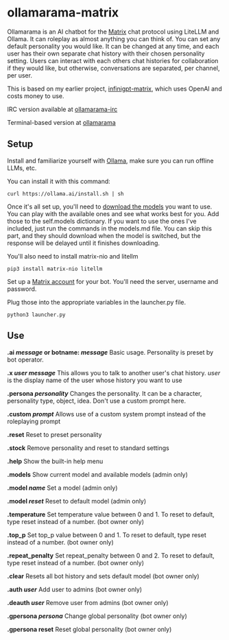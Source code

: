 # ollamarama-matrix
Ollamarama is an AI chatbot for the [Matrix](https://matrix.org/) chat protocol using LiteLLM and Ollama. It can roleplay as almost anything you can think of. You can set any default personality you would like. It can be changed at any time, and each user has their own separate chat history with their chosen personality setting. Users can interact with each others chat histories for collaboration if they would like, but otherwise, conversations are separated, per channel, per user.

This is based on my earlier project, [infinigpt-matrix](https://github.com/h1ddenpr0cess20/infinigpt-matrix), which uses OpenAI and costs money to use.

IRC version available at [ollamarama-irc](https://github.com/h1ddenpr0cess20/ollamarama-irc)

Terminal-based version at [ollamarama](https://github.com/h1ddenpr0cess20/ollamarama)

## Setup

Install and familiarize yourself with [Ollama](https://ollama.ai/), make sure you can run offline LLMs, etc.

You can install it with this command:
```
curl https://ollama.ai/install.sh | sh
```


Once it's all set up, you'll need to [download the models](https://ollama.ai/library) you want to use.  You can play with the available ones and see what works best for you.  Add those to the self.models dictionary.  If you want to use the ones I've included, just run the commands in the models.md file.  You can skip this part, and they should download when the model is switched, but the response will be delayed until it finishes downloading.


You'll also need to install matrix-nio and litellm
```
pip3 install matrix-nio litellm
```

Set up a [Matrix account](https://app.element.io/) for your bot.  You'll need the server, username and password.

Plug those into the appropriate variables in the launcher.py file.

```
python3 launcher.py
```

## Use

**.ai _message_ or botname: _message_**
    Basic usage.
    Personality is preset by bot operator.
  
**.x _user message_**
    This allows you to talk to another user's chat history.
    _user_ is the display name of the user whose history you want to use
      
**.persona _personality_**
    Changes the personality.  It can be a character, personality type, object, idea.
    Don't use a custom prompt here.

**.custom _prompt_**
    Allows use of a custom system prompt instead of the roleplaying prompt

**.reset**
    Reset to preset personality
    
**.stock**
    Remove personality and reset to standard settings
    
**.help**
    Show the built-in help menu

**.models**
    Show current model and available models (admin only)

**.model _name_**
    Set a model (admin only)

**.model _reset_**
    Reset to default model (admin only)

**.temperature** 
    Set temperature value between 0 and 1.  To reset to default, type reset instead of a number. (bot owner only)
                                                
**.top_p**
    Set top_p value between 0 and 1.  To reset to default, type reset instead of a number. (bot owner only)
                                                
**.repeat_penalty**
    Set repeat_penalty between 0 and 2.  To reset to default, type reset instead of a number. (bot owner only)
                                                
**.clear**
    Resets all bot history and sets default model (bot owner only)

**.auth _user_**
    Add user to admins (bot owner only)

**.deauth _user_**
    Remove user from admins (bot owner only)

**.gpersona _persona_**
    Change global personality (bot owner only)

**.gpersona reset**
    Reset global personality (bot owner only)
